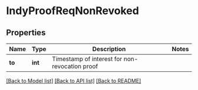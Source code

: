 # IndyProofReqNonRevoked


## Properties
Name | Type | Description | Notes
------------ | ------------- | ------------- | -------------
**to** | **int** | Timestamp of interest for non-revocation proof | 

[[Back to Model list]](../README.md#documentation-for-models) [[Back to API list]](../README.md#documentation-for-api-endpoints) [[Back to README]](../README.md)


